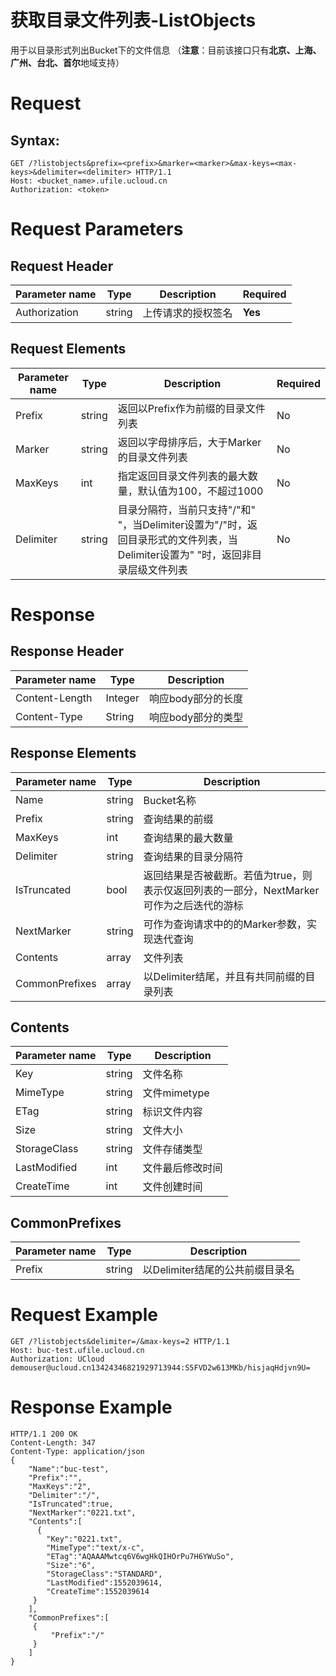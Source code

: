 # 获取目录文件列表-ListObjects

用于以目录形式列出Bucket下的文件信息  （**注意**：目前该接口只有**北京、上海、广州、台北、首尔**地域支持）

# Request
## Syntax:
```
GET /?listobjects&prefix=<prefix>&marker=<marker>&max-keys=<max-keys>&delimiter=<delimiter> HTTP/1.1
Host: <bucket_name>.ufile.ucloud.cn
Authorization: <token>
```

# Request Parameters
## Request Header
|Parameter name|Type|Description|Required|
|---|---|---|---|
|Authorization|string|上传请求的授权签名	|**Yes**|

## Request Elements
|Parameter name|Type|Description|Required|
|---|---|---|---|
|Prefix|string|返回以Prefix作为前缀的目录文件列表|No|
|Marker|string|返回以字母排序后，大于Marker的目录文件列表|No|
|MaxKeys|int|指定返回目录文件列表的最大数量，默认值为100，不超过1000|No|
|Delimiter|string|目录分隔符，当前只支持"/"和" "，当Delimiter设置为"/"时，返回目录形式的文件列表，当Delimiter设置为" "时，返回非目录层级文件列表|No|

# Response
## Response Header
|Parameter name|Type|Description|
|---|---|---|
|Content-Length|Integer|响应body部分的长度|
|Content-Type|String|响应body部分的类型|

## Response Elements
|Parameter name|Type|Description|
|---|---|---|
|Name|string|Bucket名称|
|Prefix|string|查询结果的前缀|
|MaxKeys|int|查询结果的最大数量|
|Delimiter|string|查询结果的目录分隔符|
|IsTruncated|bool|返回结果是否被截断。若值为true，则表示仅返回列表的一部分，NextMarker可作为之后迭代的游标|
|NextMarker|string|可作为查询请求中的的Marker参数，实现迭代查询|
|Contents|array|文件列表|
|CommonPrefixes|array|以Delimiter结尾，并且有共同前缀的目录列表|

## Contents
|Parameter name|Type|Description|
|---|---|---|
|Key|string|文件名称|
|MimeType|string|文件mimetype|
|ETag|string|标识文件内容|
|Size|string|文件大小|
|StorageClass|string|文件存储类型|
|LastModified|int|文件最后修改时间|
|CreateTime|int|文件创建时间|

## CommonPrefixes
|Parameter name|Type|Description|
|---|---|---|
|Prefix|string|以Delimiter结尾的公共前缀目录名|

# Request Example
```
GET /?listobjects&delimiter=/&max-keys=2 HTTP/1.1
Host: buc-test.ufile.ucloud.cn
Authorization: UCloud demouser@ucloud.cn13424346821929713944:S5FVD2w613MKb/hisjaqHdjvn9U=
```

# Response Example
```
HTTP/1.1 200 OK
Content-Length: 347
Content-Type: application/json
{
    "Name":"buc-test",
    "Prefix":"",
    "MaxKeys":"2",
    "Delimiter":"/",
    "IsTruncated":true,
    "NextMarker":"0221.txt",
    "Contents":[
      {
        "Key":"0221.txt",
        "MimeType":"text/x-c",
        "ETag":"AQAAAMwtcq6V6wgHkQIHOrPu7H6YWuSo",
        "Size":"6",
        "StorageClass":"STANDARD",
        "LastModified":1552039614,
        "CreateTime":1552039614
     }
    ],
    "CommonPrefixes":[
     {
         "Prefix":"/"
     }
    ]
}
```

